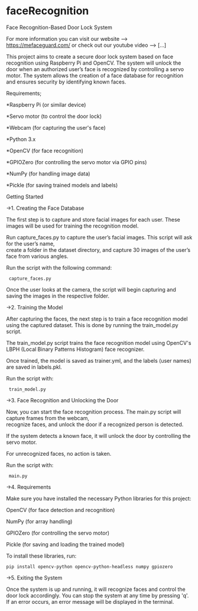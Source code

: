 # faceRecognition
Face Recognition-Based Door Lock System

For more information you can visit our website -->  https://mefaceguard.com/  or check out our youtube video -->  [...]

This project aims to create a secure door lock system based on face recognition using Raspberry Pi and OpenCV. The system will unlock the door when an authorized user’s face is recognized by controlling a servo motor. The system allows the creation of a face database for recognition and ensures security by identifying known faces.

Requirements;

*Raspberry Pi (or similar device)

*Servo motor (to control the door lock)

*Webcam (for capturing the user's face)

*Python 3.x

*OpenCV (for face recognition)

*GPIOZero (for controlling the servo motor via GPIO pins)

*NumPy (for handling image data)

*Pickle (for saving trained models and labels)

Getting Started

->1. Creating the Face Database
  
The first step is to capture and store facial images for each user. These images will be used for training the      recognition model.
  
  Run capture_faces.py to capture the user’s facial images. This script will ask for the user’s name,           
  create a folder in the dataset directory, and capture 30 images of the user’s face from various angles.
    
  Run the script with the following command:
    
     capture_faces.py
  
  Once the user looks at the camera, the script will begin capturing and saving the images in the respective folder.

->2. Training the Model
  
After capturing the faces, the next step is to train a face recognition model using the captured dataset. This is   done by running the train_model.py script.
  
  The train_model.py script trains the face recognition model using OpenCV's LBPH (Local Binary Patterns    Histogram) face recognizer.
    
  Once trained, the model is saved as trainer.yml, and the labels (user names) are saved in labels.pkl.
    
  Run the script with:
    
     train_model.py
  
->3. Face Recognition and Unlocking the Door

  Now, you can start the face recognition process. The main.py script will capture frames from the webcam,         
  recognize faces, and unlock the door if a recognized person is detected.
  
  If the system detects a known face, it will unlock the door by controlling the servo motor.
    
   For unrecognized faces, no action is taken.
  
   Run the script with:
  
     main.py

->4. Requirements

  Make sure you have installed the necessary Python libraries for this project:
  
  OpenCV (for face detection and recognition)
  
  NumPy (for array handling)
  
  GPIOZero (for controlling the servo motor)
  
  Pickle (for saving and loading the trained model)
  
  To install these libraries, run:
  
    pip install opencv-python opencv-python-headless numpy gpiozero

->5. Exiting the System
  
  Once the system is up and running, it will recognize faces and control the door lock accordingly. You can stop      the system at any time by pressing 'q'. If an error occurs, an error message will be displayed in the terminal.   
  
   

 
